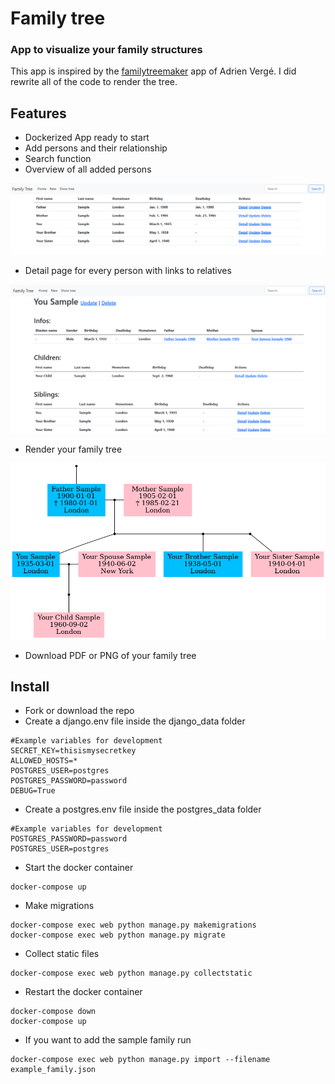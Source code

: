 # Family tree

### App to visualize your family structures

This app is inspired by the [familytreemaker](https://github.com/adrienverge/familytreemaker) app of Adrien Vergé. I did rewrite all of the code to render the tree.



## Features

- Dockerized App ready to start
- Add persons and their relationship
- Search function
- Overview of all added persons

![Persons table](documentation/images/img1.png "Persons table")

- Detail page for every person with links to relatives

![Persons table](documentation/images/img2.png "Persons table")

- Render your family tree

![Persons table](documentation/images/img3.png "Persons table")

- Download PDF or PNG of your family tree

## Install

- Fork or download the repo
- Create a django.env file inside the django_data folder

```shell
#Example variables for development
SECRET_KEY=thisismysecretkey
ALLOWED_HOSTS=*
POSTGRES_USER=postgres
POSTGRES_PASSWORD=password
DEBUG=True
```

- Create a postgres.env file inside the postgres_data folder

```shell
#Example variables for development
POSTGRES_PASSWORD=password
POSTGRES_USER=postgres
```

- Start the docker container

```shell
docker-compose up
```

- Make migrations

```shell
docker-compose exec web python manage.py makemigrations
docker-compose exec web python manage.py migrate
```

- Collect static files

```shell
docker-compose exec web python manage.py collectstatic
```

- Restart the docker container

```shell
docker-compose down
docker-compose up
```

- If you want to add the sample family run

```shell
docker-compose exec web python manage.py import --filename example_family.json
```